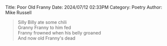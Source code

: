 Title: Poor Old Franny
Date: 2024/07/12 02:33PM
Category: Poetry
Author: Mike Russell

> Silly Billy ate some chili<br>
> Granny Franny to him fed<br>
> Franny frowned when his belly groaned<br>
> And now old Franny's dead
